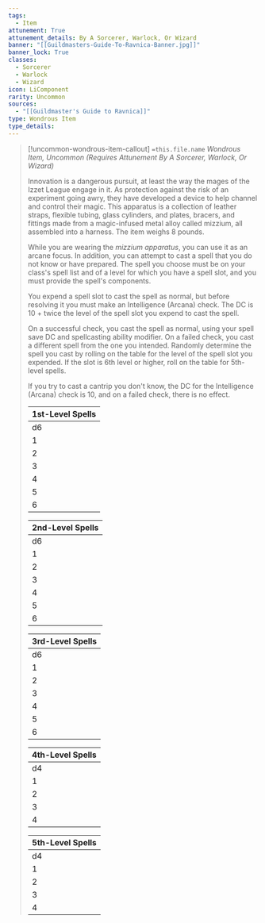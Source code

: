 ```yaml
---
tags:
  - Item
attunement: True
attunement_details: By A Sorcerer, Warlock, Or Wizard
banner: "[[Guildmasters-Guide-To-Ravnica-Banner.jpg]]"
banner_lock: True
classes:
  - Sorcerer
  - Warlock
  - Wizard
icon: LiComponent
rarity: Uncommon
sources:
  - "[[Guildmaster's Guide to Ravnica]]"
type: Wondrous Item
type_details: 
---
```

>[!uncommon-wondrous-item-callout] `=this.file.name`
>*Wondrous Item, Uncommon (Requires Attunement By A Sorcerer, Warlock, Or Wizard)*
>
>Innovation is a dangerous pursuit, at least the way the mages of the Izzet League engage in it. As protection against the risk of an experiment going awry, they have developed a device to help channel and control their magic. This apparatus is a collection of leather straps, flexible tubing, glass cylinders, and plates, bracers, and fittings made from a magic-infused metal alloy called mizzium, all assembled into a harness. The item weighs 8 pounds.
>
>While you are wearing the *mizzium apparatus*, you can use it as an arcane focus. In addition, you can attempt to cast a spell that you do not know or have prepared. The spell you choose must be on your class's spell list and of a level for which you have a spell slot, and you must provide the spell's components.
>
>You expend a spell slot to cast the spell as normal, but before resolving it you must make an Intelligence (Arcana) check. The DC is 10 + twice the level of the spell slot you expend to cast the spell.
>
>On a successful check, you cast the spell as normal, using your spell save DC and spellcasting ability modifier. On a failed check, you cast a different spell from the one you intended. Randomly determine the spell you cast by rolling on the table for the level of the spell slot you expended. If the slot is 6th level or higher, roll on the table for 5th-level spells.
>
>If you try to cast a cantrip you don't know, the DC for the Intelligence (Arcana) check is 10, and on a failed check, there is no effect.
>
>
>
>| 1st-Level Spells |
>| --- |
>| d6 | Spell |
>| 1 | [[Burning Hands]] |
>| 2 | [[Chaos Bolt]] |
>| 3 | [[Color Spray]] |
>| 4 | [[Faerie Fire]] |
>| 5 | [[Fog Cloud]] |
>| 6 | [[Thunderwave]] |
>
>
>
>| 2nd-Level Spells |
>| --- |
>| d6 | Spell |
>| 1 | [[Blur]] |
>| 2 | [[Gust Of Wind]] |
>| 3 | [[Heat Metal]] |
>| 4 | [[Melf's Acid Arrow]] |
>| 5 | [[Scorching Ray]] |
>| 6 | [[Shatter]] |
>
>
>
>| 3rd-Level Spells |
>| --- |
>| d6 | Spell |
>| 1 | [[Fear]] |  |
>| 2 | [[Feign Death]] |
>| 3 | [[Fireball]] |
>| 4 | [[Gaseous Form]] |
>| 5 | [[Sleet Storm]] |
>| 6 | [[Stinking Cloud]] |
>
>
>
>| 4th-Level Spells |
>| --- |
>| d4 | Spell |
>| 1 | [[Confusion]] |
>| 2 | [[Conjure Minor Elementals]] |
>| 3 | [[Evard's Black Tentacles]] |
>| 4 | [[Ice Storm]] |
>
>
>
>| 5th-Level Spells |
>| --- |
>| d4 | Spell |
>| 1 | [[Animate Objects]] |
>| 2 | [[Cloudkill]] |
>| 3 | [[Cone Of Cold]] |
>| 4 | [[Flame Strike]] |
>
>
